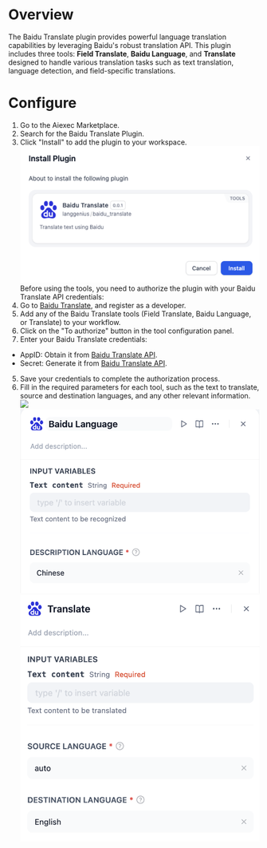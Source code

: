 # Overview
The Baidu Translate plugin provides powerful language translation capabilities by leveraging Baidu's robust translation API. This plugin includes three tools: **Field Translate**, **Baidu Language**, and **Translate** designed to handle various translation tasks such as text translation, language detection, and field-specific translations.

# Configure
1. Go to the Aiexec Marketplace.
2. Search for the Baidu Translate Plugin.
3. Click "Install" to add the plugin to your workspace.
![](./_assets/baidu-translate_install.PNG)
Before using the tools, you need to authorize the plugin with your Baidu Translate API credentials:
1. Go to [Baidu Translate](https://api.fanyi.baidu.com/register), and register as a developer.
2. Add any of the Baidu Translate tools (Field Translate, Baidu Language, or Translate) to your workflow.
3. Click on the "To authorize" button in the tool configuration panel.
4. Enter your Baidu Translate credentials:
  - AppID: Obtain it from [Baidu Translate API](https://api.fanyi.baidu.com/).
  - Secret: Generate it from [Baidu Translate API](https://api.fanyi.baidu.com/).
5. Save your credentials to complete the authorization process.
6. Fill in the required parameters for each tool, such as the text to translate, source and destination languages, and any other relevant information.
![](./_assets/baidu-translate_field_language.png)
![](./_assets/baidu-translate_baidu_language.png)
![](./_assets/baidu-translate_translate.png)